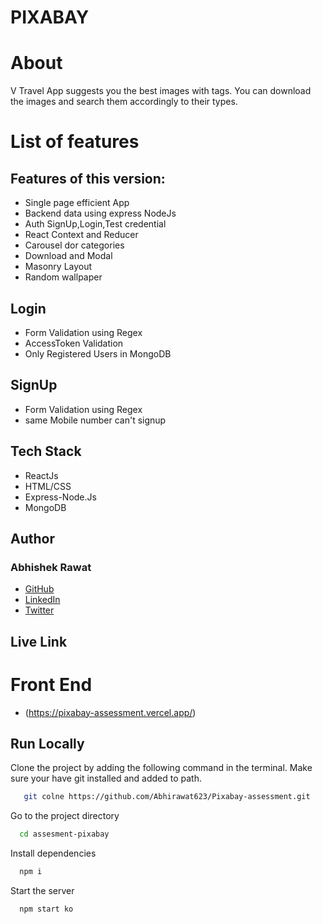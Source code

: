 # PIXABAY

# About

V Travel App suggests you the best images with tags. You can download the images and search them accordingly to their types.


# List of features

## Features of this version:
- Single page efficient App
- Backend data using express NodeJs
- Auth SignUp,Login,Test credential
- React Context and Reducer
- Carousel dor categories
- Download and Modal
- Masonry Layout
- Random wallpaper

## Login
- Form Validation using Regex
- AccessToken Validation
- Only Registered Users in MongoDB

## SignUp
- Form Validation using Regex
- same Mobile number can't signup


## Tech Stack

- ReactJs
- HTML/CSS
- Express-Node.Js
- MongoDB

## Author

### Abhishek Rawat
-   [GitHub](https://github.com/Abhirawat623)
-   [LinkedIn](https://www.linkedin.com/in/abhishek-rawat-598151240/)
-   [Twitter](https://twitter.com/Abhishekrwt38)


## Live Link
# Front End
- (https://pixabay-assessment.vercel.app/)


## Run Locally

Clone the project by adding the following command in the terminal.
Make sure your have git installed and added to path.

```bash
   git colne https://github.com/Abhirawat623/Pixabay-assessment.git
```

Go to the project directory

```bash
  cd assesment-pixabay
```

Install dependencies

```bash
  npm i
```

Start the server

```bash
  npm start ko
```


